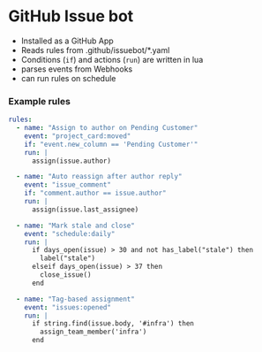 # GitHub Issue bot

- Installed as a GitHub App
- Reads rules from .github/issuebot/*.yaml
- Conditions (`if`) and actions (`run`) are written in lua
- parses events from Webhooks
- can run rules on schedule


### Example rules

```yaml
rules:
  - name: "Assign to author on Pending Customer"
    event: "project_card:moved"
    if: "event.new_column == 'Pending Customer'"
    run: |
      assign(issue.author)

  - name: "Auto reassign after author reply"
    event: "issue_comment"
    if: "comment.author == issue.author"
    run: |
      assign(issue.last_assignee)

  - name: "Mark stale and close"
    event: "schedule:daily"
    run: |
      if days_open(issue) > 30 and not has_label("stale") then
        label("stale")
      elseif days_open(issue) > 37 then
        close_issue()
      end

  - name: "Tag-based assignment"
    event: "issues:opened"
    run: |
      if string.find(issue.body, '#infra') then
        assign_team_member('infra')
      end
```
